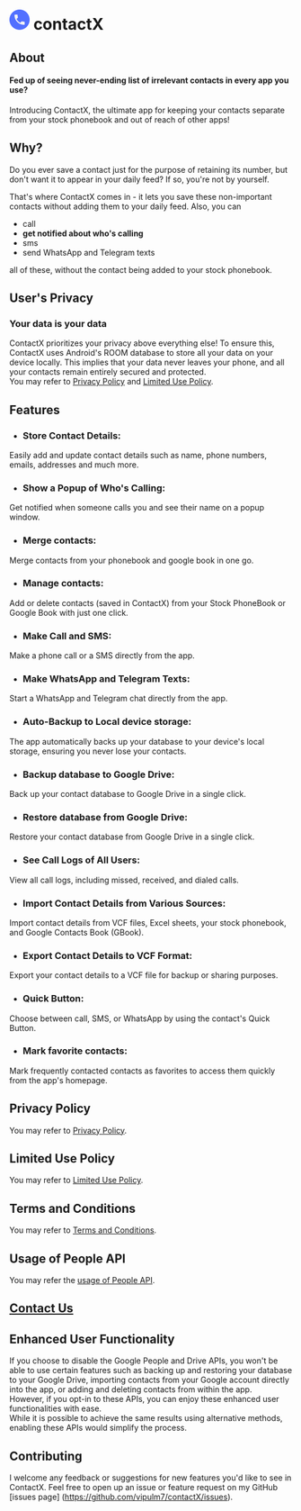 # ![ContactX logo](Contact.png) contactX

## About
#### Fed up of seeing never-ending list of irrelevant contacts in every app you use? 
Introducing ContactX, the ultimate app for keeping your contacts separate from your stock phonebook and out of reach of other apps!

## Why?
Do you ever save a contact just for the purpose of retaining its number, but don't want it to appear in your daily feed? If so, you're not by yourself.

That's where ContactX comes in - it lets you save these non-important contacts without adding them to your daily feed. Also, you can
- call
- **get notified about who's calling**
- sms
- send WhatsApp and Telegram texts

all of these, without the contact being added to your stock phonebook.

## User's Privacy
### Your data is your data
ContactX prioritizes your privacy above everything else! To ensure this, ContactX uses Android's ROOM database to store all your data on your device locally. This implies that your data never leaves your phone, and all your contacts remain entirely secured and protected.\
You may refer to [Privacy Policy](/PrivacyPolicy.md) and [Limited Use Policy](/LimitedUsePolicy.md).

## Features

- ### Store Contact Details:
Easily add and update contact details such as name, phone numbers, emails, addresses and much more.
- ### Show a Popup of Who's Calling: 
Get notified when someone calls you and see their name on a popup window.
- ### Merge contacts:
Merge contacts from your phonebook and google book in one go.
- ### Manage contacts:
Add or delete contacts (saved in ContactX) from your Stock PhoneBook or Google Book with just one click.
- ### Make Call and SMS:
Make a phone call or a SMS directly from the app.
- ### Make WhatsApp and Telegram Texts: 
Start a WhatsApp and Telegram chat directly from the app.
- ### Auto-Backup to Local device storage:
The app automatically backs up your database to your device's local storage, ensuring you never lose your contacts.
- ### Backup database to Google Drive:
Back up your contact database to Google Drive in a single click.
- ### Restore database from Google Drive:
Restore your contact database from Google Drive in a single click.
- ### See Call Logs of All Users: 
View all call logs, including missed, received, and dialed calls.
- ### Import Contact Details from Various Sources:
Import contact details from VCF files, Excel sheets, your stock phonebook, and Google Contacts Book (GBook).
- ### Export Contact Details to VCF Format:
Export your contact details to a VCF file for backup or sharing purposes.
- ### Quick Button:
Choose between call, SMS, or WhatsApp by using the contact's Quick Button.
- ### Mark favorite contacts:
Mark frequently contacted contacts as favorites to access them quickly from the app's homepage.

## Privacy Policy
You may refer to [Privacy Policy](/PrivacyPolicy.md).

## Limited Use Policy
You may refer to [Limited Use Policy](/LimitedUsePolicy.md).

## Terms and Conditions
You may refer to [Terms and Conditions](/TermsAndConditions.md).

## Usage of People API
You may refer the [usage of People API](/PeopleAPI.md).

## [Contact Us](/ContactUs.md)


## Enhanced User Functionality
If you choose to disable the Google People and Drive APIs, you won't be able to use certain features such as backing up and restoring your database to your Google Drive, importing contacts from your Google account directly into the app, or adding and deleting contacts from within the app.\
However, if you opt-in to these APIs, you can enjoy these enhanced user functionalities with ease.\
While it is possible to achieve the same results using alternative methods, enabling these APIs would simplify the process.


## Contributing
I welcome any feedback or suggestions for new features you'd like to see in ContactX. Feel free to open up an issue or feature request on my GitHub [issues page] (https://github.com/vipulm7/contactX/issues).

